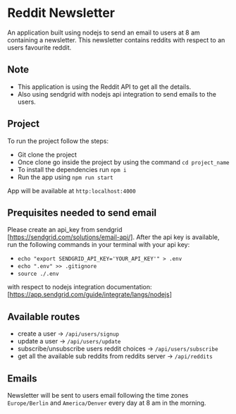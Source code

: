 # Reddit Newsletter

An application built using nodejs to send an email to users at 8 am containing a newsletter. This newsletter contains reddits with respect to an users favourite reddit.

## Note

* This application is using the Reddit API to get all the details.
* Also using sendgrid with nodejs api integration to send emails to the users.

## Project

To run the project follow the steps:

* Git clone the project
* Once clone go inside the project by using the command `cd project_name`
* To install the dependencies run `npm i`
* Run the app using `npm run start`

App will be available at `http:localhost:4000`
  
## Prequisites needed to send email

Please create an api_key from sendgrid [https://sendgrid.com/solutions/email-api/].
After the api key is available, run the following commands in your terminal with your api key:

* `echo "export SENDGRID_API_KEY='YOUR_API_KEY'" > .env`
* `echo ".env" >> .gitignore`
* `source ./.env`

with respect to nodejs integration documentation: [https://app.sendgrid.com/guide/integrate/langs/nodejs]

## Available routes

* create a user -> `/api/users/signup`
* update a user -> `/api/users/update`
* subscribe/unsubscribe users reddit choices -> `/api/users/subscribe`
* get all the available sub reddits from reddits server -> `/api/reddits`

## Emails

Newsletter will be sent to users email following the time zones `Europe/Berlin` and `America/Denver` every day at 8 am in the morning.
